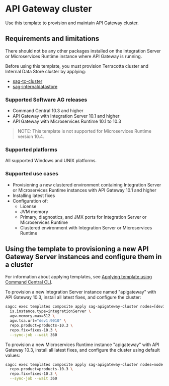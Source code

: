 <!-- Copyright 2013 - 2018 Software AG, Darmstadt, Germany and/or its licensors

   SPDX-License-Identifier: Apache-2.0

    Licensed under the Apache License, Version 2.0 (the "License");

    you may not use this file except in compliance with the License.

    You may obtain a copy of the License at

        http://www.apache.org/licenses/LICENSE-2.0

    Unless required by applicable law or agreed to in writing, software

    distributed under the License is distributed on an "AS IS" BASIS,

     WITHOUT WARRANTIES OR CONDITIONS OF ANY KIND, either express or implied.

     See the License for the specific language governing permissions and

     limitations under the License.                                                  

-->

# API Gateway cluster

Use this template to provision and maintain API Gateway cluster.

## Requirements and limitations

There should not be any other packages installed on the Integration Server or Microservices Runtime instance where API Gateway is running.

Before using this template, you must provision Terracotta cluster and Internal Data Store cluster by applying:
* [sag-tc-cluster](../sag-tc-cluster/)
* [sag-internaldatastore](../sag-internaldatastore/)

### Supported Software AG releases

* Command Central 10.3 and higher
* API Gateway with Integration Server 10.1 and higher
* API Gateway with Microservices Runtime 10.1 to 10.3
> NOTE: This template is not supported for Microservices Runtime version 10.4.

### Supported platforms

All supported Windows and UNIX platforms.

### Supported use cases

* Provisioning a new clustered environment containing Integration Server or Microservices Runtime instances with API Gateway 10.1 and higher
* Installing latest fixes
* Configuration of:
  * License
  * JVM memory
  * Primary, diagnostics, and JMX ports for Integration Server or Microservices Runtime
  * Clustered environment with Integration Server or Microservices Runtime

## Using the template to provisioning a new API Gateway Server instances and configure them in a cluster

For information about applying templates, see [Applying template using Command Central CLI](https://github.com/SoftwareAG/sagdevops-templates/wiki/Using-default-templates#applying-template-using-command-central-cli).

To provision a new Integration Server instance named "apigateway" with API Gateway 10.3, install all latest fixes, and configure the cluster:

```bash
sagcc exec templates composite apply sag-apigateway-cluster nodes=[dev1, dev2] \
  is.instance.type=integrationServer \
  agw.memory.max=512 \ 
  agw.tsa.url="dev1:9010" \
  repo.product=products-10.3 \
  repo.fix=fixes-10.3 \
  --sync-job --wait 360
```

To provision a new Microservices Runtime instance "apigateway" with API Gateway 10.3, install all latest fixes, and configure the cluster using default values:

```bash
sagcc exec templates composite apply sag-apigateway-cluster nodes=node \
  repo.product=products-10.3 \
  repo.fix=fixes-10.3 \
  --sync-job --wait 360
```
